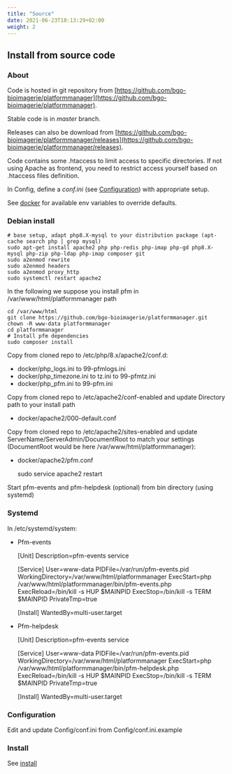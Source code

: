 ```yaml
---
title: "Source"
date: 2021-06-23T18:13:29+02:00
weight: 2
---
```


## Install from source code

### About

Code is hosted in git repository from [https://github.com/bgo-bioimagerie/platformmanager](https://github.com/bgo-bioimagerie/platformmanager).

Stable code is in *master* branch.

Releases can also be download from [https://github.com/bgo-bioimagerie/platformmanager/releases](https://github.com/bgo-bioimagerie/platformmanager/releases).

Code contains some .htaccess to limit access to specific directories.
If not using Apache as frontend, you need to restrict access
yourself based on .htaccess files definition.

In Config, define a *conf.ini* (see [Configuration](./configuration/)) with
appropriate setup.

See [docker](./docker/) for available env variables to
override defaults.

### Debian install

    # base setup, adapt php8.X-mysql to your distribution package (apt-cache search php | grep mysql)
    sudo apt-get install apache2 php php-redis php-imap php-gd php8.X-mysql php-zip php-ldap php-imap composer git
    sudo a2enmod rewrite
    sudo a2enmod headers
    sudo a2enmod proxy_http
    sudo systemctl restart apache2

In the following we suppose you install pfm in /var/www/html/platformmanager path

    cd /var/www/html
    git clone https://github.com/bgo-bioimagerie/platformmanager.git
    chown -R www-data platformmanager
    cd platformmanager
    # Install pfm dependencies
    sudo composer install

Copy from cloned repo to /etc/php/8.x/apache2/conf.d:

* docker/php_logs.ini to 99-pfmlogs.ini
* docker/php_timezone.ini to tz.ini to 99-pfmtz.ini
* docker/php_pfm.ini to 99-pfm.ini

Copy from cloned repo to /etc/apache2/conf-enabled and update Directory path to your install path

* docker/apache2/000-default.conf

Copy from cloned repo to /etc/apache2/sites-enabled and update ServerName/ServerAdmin/DocumentRoot
to match your settings (DocumentRoot would be here /var/www/html/platformmanager):

* docker/apache2/pfm.conf

    sudo service apache2 restart

Start pfm-events and pfm-helpdesk (optional) from bin directory (using systemd)

### Systemd

In /etc/systemd/system:

* Pfm-events

    [Unit]
    Description=pfm-events service

    [Service]
    User=www-data
    PIDFile=/var/run/pfm-events.pid
    WorkingDirectory=/var/www/html/platformmanager
    ExecStart=php /var/www/html/platformmanager/bin/pfm-events.php
    ExecReload=/bin/kill -s HUP $MAINPID
    ExecStop=/bin/kill -s TERM $MAINPID
    PrivateTmp=true

    [Install]
    WantedBy=multi-user.target

* Pfm-helpdesk

    [Unit]
    Description=pfm-events service

    [Service]
    User=www-data
    PIDFile=/var/run/pfm-events.pid
    WorkingDirectory=/var/www/html/platformmanager
    ExecStart=php /var/www/html/platformmanager/bin/pfm-helpdesk.php
    ExecReload=/bin/kill -s HUP $MAINPID
    ExecStop=/bin/kill -s TERM $MAINPID
    PrivateTmp=true

    [Install]
    WantedBy=multi-user.target

### Configuration

Edit and update Config/conf.ini from Config/conf.ini.example

### Install

See [install](./upgrade)
